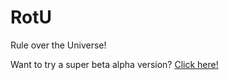 # RotU
 Rule over the Universe!
 
 Want to try a super beta alpha version? [Click here!](https://thundersmotch.github.io/RotU/)
